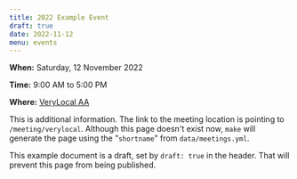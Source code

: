 ```yaml
---
title: 2022 Example Event
draft: true
date: 2022-11-12
menu: events
---
```


**When:** Saturday, 12 November 2022
<!--more-->

**Time:** 9:00 AM to 5:00 PM

**Where:** [VeryLocal AA](/meetings/verylocal/)

This is additional information. The link to the meeting location is pointing to
``/meeting/verylocal``. Although this page doesn't exist now, ``make`` will
generate the page using the "``shortname``" from ``data/meetings.yml``.

This example document is a draft, set by ``draft: true`` in the header. That
will prevent this page from being published.
